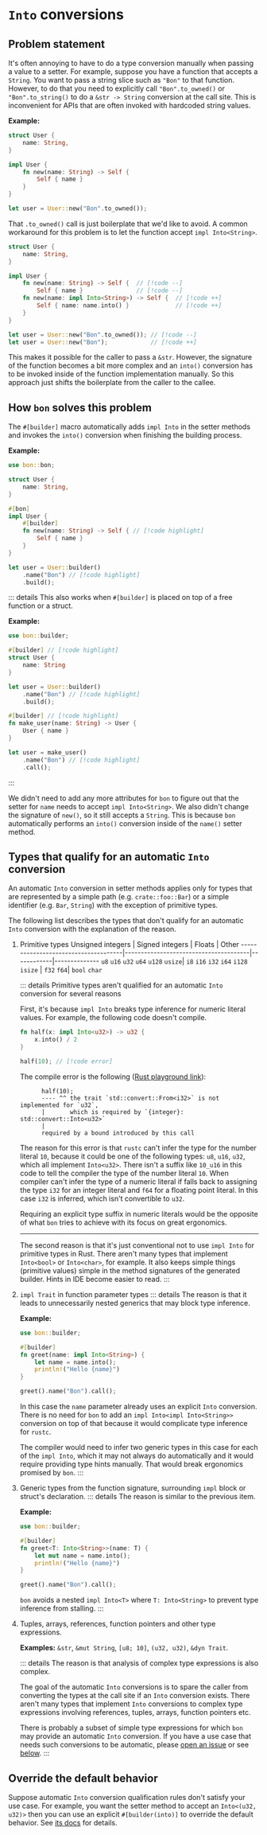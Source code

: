 # `Into` conversions

## Problem statement

It's often annoying to have to do a type conversion manually when passing a value to a setter. For example, suppose you have a function that accepts a `String`. You want to pass a string slice such as `"Bon"` to that function. However, to do that you need to explicitly call `"Bon".to_owned()` or `"Bon".to_string()` to do a `&str -> String` conversion at the call site. This is inconvenient for APIs that are often invoked with hardcoded string values.

**Example:**

```rust
struct User {
    name: String,
}

impl User {
    fn new(name: String) -> Self {
        Self { name }
    }
}

let user = User::new("Bon".to_owned());
```

That `.to_owned()` call is just boilerplate that we'd like to avoid. A common workaround for this problem is to let the function accept `impl Into<String>`.

```rust ignore
struct User {
    name: String,
}

impl User {
    fn new(name: String) -> Self {  // [!code --]
        Self { name }               // [!code --]
    fn new(name: impl Into<String>) -> Self {  // [!code ++]
        Self { name: name.into() }             // [!code ++]
    }
}

let user = User::new("Bon".to_owned()); // [!code --]
let user = User::new("Bon");            // [!code ++]
```

This makes it possible for the caller to pass a `&str`. However, the signature of the function becomes a bit more complex and an `into()` conversion has to be invoked inside of the function implementation manually. So this approach just shifts the boilerplate from the caller to the callee.

## How `bon` solves this problem

The `#[builder]` macro automatically adds `impl Into` in the setter methods and invokes the `into()` conversion when finishing the building process.

**Example:**

```rust
use bon::bon;

struct User {
    name: String,
}

#[bon]
impl User {
    #[builder]
    fn new(name: String) -> Self { // [!code highlight]
        Self { name }
    }
}

let user = User::builder()
    .name("Bon") // [!code highlight]
    .build();
```

::: details This also works when `#[builder]` is placed on top of a free function or a struct.

**Example:**

```rust
use bon::builder;

#[builder] // [!code highlight]
struct User {
    name: String
}

let user = User::builder()
    .name("Bon") // [!code highlight]
    .build();

#[builder] // [!code highlight]
fn make_user(name: String) -> User {
    User { name }
}

let user = make_user()
    .name("Bon") // [!code highlight]
    .call();
```

:::

We didn't need to add any more attributes for `bon` to figure out that the setter for `name` needs to accept `impl Into<String>`. We also didn't change the signature of `new()`, so it still accepts a `String`. This is because `bon` automatically performs an `into()` conversion inside of the `name()` setter method.


## Types that qualify for an automatic `Into` conversion

An automatic `Into` conversion in setter methods applies only for types that are represented by a simple path (e.g. `crate::foo::Bar`) or a simple identifier (e.g. `Bar`, `String`) with the exception of primitive types.

The following list describes the types that don't qualify for an automatic `Into` conversion with the explanation of the reason.

1. Primitive types
    Unsigned integers                    | Signed integers                       | Floats     | Other
    -------------------------------------|---------------------------------------|------------|--------------
    `u8` `u16` `u32` `u64` `u128` `usize`| `i8` `i16` `i32` `i64` `i128` `isize` | `f32` `f64`| `bool` `char`

    ::: details Primitive types aren't qualified for an automatic `Into` conversion for several reasons

    First, it's because `impl Into` breaks type inference for numeric literal values. For example, the following code doesn't compile.

    ```rust compile_fail
    fn half(x: impl Into<u32>) -> u32 {
        x.into() / 2
    }

    half(10); // [!code error]
    ```

    The compile error is the following ([Rust playground link](https://play.rust-lang.org/?version=stable&mode=debug&edition=2021&gist=6b1b38e0de6f7747dc1ea3975fcffc06)):
    ```log
          half(10);
          ---- ^^ the trait `std::convert::From<i32>` is not implemented for `u32`,
          |       which is required by `{integer}: std::convert::Into<u32>`
          |
          required by a bound introduced by this call
    ```

    The reason for this error is that `rustc` can't infer the type for the number literal `10`, because it could be one of the following types: `u8`, `u16`, `u32`, which all implement `Into<u32>`. There isn't a suffix like `10_u16` in this code to tell the compiler the type of the number literal `10`. When compiler can't infer the type of a numeric literal if falls back to assigning the type `i32` for an integer literal and `f64` for a floating point literal. In this case `i32` is inferred, which isn't convertible to `u32`.

    Requiring an explicit type suffix in numeric literals would be the opposite of what `bon` tries to achieve with its focus on great ergonomics.

    ---

    The second reason is that it's just conventional not to use `impl Into` for primitive types in Rust. There aren't many types that implement `Into<bool>` or `Into<char>`, for example. It also keeps simple things (primitive values) simple in the method signatures of the generated builder. Hints in IDE become easier to read.
    :::

2. `impl Trait` in function parameter types
    ::: details The reason is that it leads to unnecessarily nested generics that may block type inference.

    **Example:**
    ```rust
    use bon::builder;

    #[builder]
    fn greet(name: impl Into<String>) {
        let name = name.into();
        println!("Hello {name}")
    }

    greet().name("Bon").call();
    ```

    In this case the `name` parameter already uses an explicit `Into` conversion. There is no need for `bon` to add an `impl Into<impl Into<String>>` conversion on top of that because it would complicate type inference for `rustc`.

    The compiler would need to infer two generic types in this case for each of the `impl Into`, which it may not always do automatically and it would require providing type hints manually. That would break ergonomics promised by `bon`.
    :::

3. Generic types from the function signature, surrounding `impl` block or struct's declaration.
    ::: details The reason is similar to the previous item.

    **Example:**
    ```rust
    use bon::builder;

    #[builder]
    fn greet<T: Into<String>>(name: T) {
        let mut name = name.into();
        println!("Hello {name}")
    }

    greet().name("Bon").call();
    ```

    `bon` avoids a nested `impl Into<T>` where `T: Into<String>` to prevent type inference from stalling.
    :::

4. Tuples, arrays, references, function pointers and other type expressions.

    **Examples:** `&str`, `&mut String`, `[u8; 10]`, `(u32, u32)`, `&dyn Trait`.

    ::: details The reason is that analysis of complex type expressions is also complex.

    The goal of the automatic `Into` conversions is to spare the caller from converting the types at the call site if an `Into` conversion exists. There aren't many types that implement `Into` conversions to complex type expressions involving references, tuples, arrays, function pointers etc.

    There is probably a subset of simple type expressions for which `bon` may provide an automatic `Into` conversion. If you have a use case that needs such conversions to be automatic, please [open an issue] or see [below](#override-the-default-behavior).
    :::

## Override the default behavior

Suppose automatic `Into` conversion qualification rules don't satisfy your use case. For example, you want the setter method to accept an `Into<(u32, u32)>` then you can use an explicit `#[builder(into)]` to override the default behavior. See [its docs](../reference/builder#into) for details.




[open an issue]: https://github.com/elastio/bon/issues
